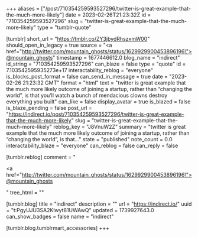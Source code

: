 +++
aliases = ["/post/710354259593527296/twitter-is-great-example-that-the-much-more-likely"]
date = 2023-02-26T21:23:32Z
id = "710354259593527296"
slug = "twitter-is-great-example-that-the-much-more-likely"
type = "tumblr-quote"

[tumblr]
short_url = "https://tmblr.co/ZY3jbydRhszxmW00"
should_open_in_legacy = true
source = "<a href=\"http://twitter.com/mountain_ghosts/status/1629929900453896196\">@mountain_ghosts</a>"
timestamp = 1677446612.0
blog_name = "indirect"
id_string = "710354259593527296"
can_blaze = false
type = "quote"
id = 7.103542595935273e+17
interactability_reblog = "everyone"
is_blocks_post_format = false
can_send_in_message = true
date = "2023-02-26 21:23:32 GMT"
format = "html"
text = "twitter is great example that the much more likely outcome of joining a startup, rather than &ldquo;changing the world&rdquo;, is that you&rsquo;ll watch a bunch of mendacious clowns destroy everything you built"
can_like = false
display_avatar = true
is_blazed = false
is_blaze_pending = false
post_url = "https://indirect.io/post/710354259593527296/twitter-is-great-example-that-the-much-more-likely"
slug = "twitter-is-great-example-that-the-much-more-likely"
reblog_key = "J8VnuW2Z"
summary = "twitter is great example that the much more likely outcome of joining a startup, rather than “changing the world”, is that..."
state = "published"
note_count = 0.0
interactability_blaze = "everyone"
can_reblog = false
can_reply = false

[tumblr.reblog]
comment = "<p><a href=\"http://twitter.com/mountain_ghosts/status/1629929900453896196\">@mountain_ghosts</a></p>"
tree_html = ""

[tumblr.blog]
title = "indirect"
description = ""
url = "https://indirect.io/"
uuid = "t:PgyUJU3SA2Klwyt81UWAwQ"
updated = 1739927643.0
can_show_badges = false
name = "indirect"

[tumblr.blog.tumblrmart_accessories]
+++
